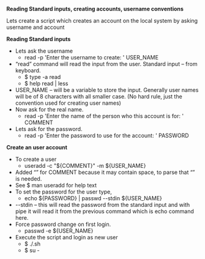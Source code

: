 ﻿**Reading Standard inputs, creating accounts, username conventions**

Lets create a script which creates an account on the local system by asking username and account


**Reading Standard inputs**

- Lets ask the username
  - read -p 'Enter the username to create: ' USER\_NAME
- “read” command will read the input from the user. Standard input – from keyboard.
  - $ type -a read
  - $ help read | less
- USER\_NAME – will be a variable to store the input. Generally user names will be of 8 characters with all smaller case. (No hard rule, just the convention used for creating user names)
- Now ask for the real name.
  - read -p 'Enter the name of the person who this account is for: ' COMMENT
- Lets ask for the password.
  - read -p 'Enter the password to use for the account: ' PASSWORD

**Create an user account**

- To create a user
  - useradd -c "${COMMENT}" -m ${USER\_NAME}
- Added “” for COMMENT because it may contain space, to parse that “” is needed.
- See $ man useradd for help text
- To set the password for the user type,
  - echo ${PASSWORD} | passwd --stdin ${USER\_NAME}
- --stdin – this will read the password from the standard input  and with pipe it will read it from the previous command which is echo command here.
- Force password change on first login.
  - passwd -e ${USER\_NAME}
- Execute the script and login as new user
  - $ ./<filename>.sh
  - $ su - <username>
